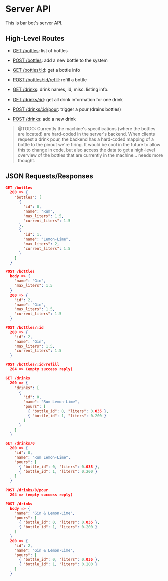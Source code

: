 Server API
================================================================================

This is bar bot's server API.


High-Level Routes
--------------------------------------------------------------------------------


* [GET /bottles](#get-bottles): list of bottles
* [POST /bottles](#post-bottles): add a new bottle to the system
* [GET /bottles/:id](#get-bottle): get a bottle info
* [POST /bottles/:id/refill](#post-refill): refill a bottle

* [GET /drinks](#get-drinks): drink names, id, misc. listing info.
* [GET /drinks/:id](#get-drink): get all drink information for one drink
* [POST /drinks/:id/pour](#post-pour): trigger a pour (drains bottles)
* [POST /drinks](#post-drinks): add a new drink

> @TODO: Currently the machine's specifications (where the bottles are
> located) are hard-coded in the server's backend. When clients request
> a drink pour, the backend has a hard-coded mapping of a bottle to the
> pinout we're firing. It would be cool in the future to allow this to
> change in code, but also access the data to get a high-level overview
> of the bottles that are currently in the machine... needs more thought.


JSON Requests/Responses
--------------------------------------------------------------------------------

<a name="get-bottles"></a>
```json
GET /bottles
  200 => {
    "bottles": [
      {
        "id": 0,
        "name": "Rum",
        "max_liters": 1.5,
        "current_liters": 1.5
      },
      {
        "id": 1,
        "name": "Lemon-Lime",
        "max_liters": 2,
        "current_liters": 1.5
      }
    ]
  }
```

<a name="post-bottles"></a>
```json
POST /bottles
  body => {
    "name": "Gin",
    "max_liters": 1.5
  }
  200 => {
    "id": 2,
    "name": "Gin",
    "max_liters": 1.5,
    "current_liters": 1.5
  }
```

<a name="get-bottle"></a>
```json
POST /bottles/:id
  200 => {
    "id": 2,
    "name": "Gin",
    "max_liters": 1.5,
    "current_liters": 1.5
  }
```

<a name="post-refill"></a>
```json
POST /bottles/:id/refill
  204 => (empty success reply)
```

<a name="get-drinks"></a>
```json
GET /drinks
  200 => {
    "drinks": [
      {
        "id": 0,
        "name": "Rum Lemon-Lime",
        "pours": [
          { "bottle_id": 0, "liters": 0.035 },
          { "bottle_id": 1, "liters": 0.200 }
        ]
      }
    ]
  }
```

<a name="get-drink"></a>
```json
GET /drinks/0
  200 => {
    "id": 0,
    "name": "Rum Lemon-Lime",
    "pours": [
      { "bottle_id": 0, "liters": 0.035 },
      { "bottle_id": 1, "liters": 0.200 }
    ]
  }
```

<a name="post-pour"></a>
```json
POST /drinks/0/pour
  204 => (empty success reply)
```

<a name="post-drinks"></a>
```json
POST /drinks
  body => {
    "name": "Gin & Lemon-Lime",
    "pours": [
      { "bottle_id": 0, "liters": 0.035 },
      { "bottle_id": 1, "liters": 0.200 }
    ]
  }
  200 => {
    "id": 2,
    "name": "Gin & Lemon-Lime",
    "pours": [
      { "bottle_id": 0, "liters": 0.035 },
      { "bottle_id": 1, "liters": 0.200 }
    ]
  }
```

